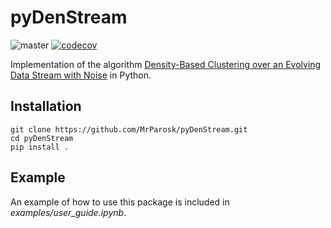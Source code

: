# pyDenStream

![master](https://github.com/MrParosk/pyDenStream/workflows/master/badge.svg?branch=master) [![codecov](https://codecov.io/gh/MrParosk/pyDenStream/branch/master/graph/badge.svg?token=HEKMVIH5WO)](https://codecov.io/gh/MrParosk/pyDenStream)

Implementation of the algorithm [Density-Based Clustering over an Evolving Data Stream with Noise](https://archive.siam.org/meetings/sdm06/proceedings/030caof.pdf) in Python.

## Installation

```Shell
git clone https://github.com/MrParosk/pyDenStream.git
cd pyDenStream
pip install .
```

## Example

An example of how to use this package is included in *examples/user_guide.ipynb*.
